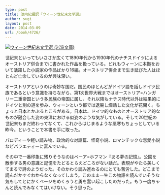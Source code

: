 ```yaml
---
type: post
title: 池内紀編訳『ウィーン世紀末文学選』
author: sugi
layout: post
date: 2014-03-09
url: /book/4726/
---
```

<a href="http://www.amazon.co.jp/exec/obidos/ASIN/4003245415/chezsugi-22/ref=nosim/" onclick="_gaq.push(['_trackEvent', 'outbound-article', 'http://www.amazon.co.jp/exec/obidos/ASIN/4003245415/chezsugi-22/ref=nosim/', '']);" name="amazletlink" target="_blank"><img src="http://i1.wp.com/ecx.images-amazon.com/images/I/51uXIEsTVuL._SL160_.jpg?w=660" alt="ウィーン世紀末文学選 (岩波文庫)" class="alignleft"  data-recalc-dims="1" /></a>

世紀末といってもいささか広くて1890年代から1930年代のナチスドイツによるオーストリア併合までに書かれた作品を扱っている。どれもウィーンに本拠をおいて活躍した小説家の作品ばかり16編。オーストリア併合まで生き延びた人はほとんど亡命しているのが興味深い。

オーストリアというのは奇妙な国だ。国民のほとんどがドイツ語を話しドイツ民族であるという意識を持ちながら、第1次世界大戦まではオーストリア=ハンガリー二重帝国という多民族の帝国に属し、それ以降もナチス時代以外は結果的にドイツと別の道を歩み、ウィーンという都では退廃し爛熟した文化が花開く。ちょっと日本とかぶるところがある。日本は、ドイツ的なものとオーストリア的なものが融合した姿の東洋における似姿のような気がしている。そして20世紀の世紀末もまだ終わってなくて、これからはじまるような悪寒もちょっとしている昨今。ということで本書を手に取った。

パロディーや軽い読み物、政治的な対話篇、怪奇小説、ロマンチックな恋愛小説などバラエティーに富んでいる。

その中で一番印象に残りそうなのはベーア=ホフマン『ある夢の記憶』。公園を散歩する男の意識と記憶をたどるとらえどころがない話だ。表現がやたら美しくてまるで詩のようだった。そのかわり読み進めるのにとても苦労した。どこまで読んだかすぐわからなくなってしまう。このまま一生この物語を読んでいそうな気もしてとにかくページをめくろうと勇を奮い起こしたのだった。もう一度ちゃんと読んでみなくてはいけない。そう思った。
